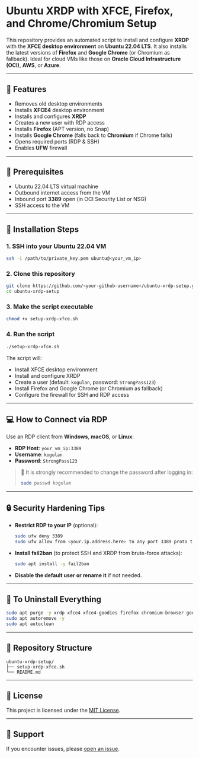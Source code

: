 
# Ubuntu XRDP with XFCE, Firefox, and Chrome/Chromium Setup

This repository provides an automated script to install and configure **XRDP** with the **XFCE desktop environment** on **Ubuntu 22.04 LTS**. It also installs the latest versions of **Firefox** and **Google Chrome** (or Chromium as fallback). Ideal for cloud VMs like those on **Oracle Cloud Infrastructure (OCI)**, **AWS**, or **Azure**.

---

## 🧰 Features

- Removes old desktop environments
- Installs **XFCE4** desktop environment
- Installs and configures **XRDP**
- Creates a new user with RDP access
- Installs **Firefox** (APT version, no Snap)
- Installs **Google Chrome** (falls back to **Chromium** if Chrome fails)
- Opens required ports (RDP & SSH)
- Enables **UFW** firewall

---

## 🚀 Prerequisites

- Ubuntu 22.04 LTS virtual machine
- Outbound internet access from the VM
- Inbound port **3389** open (in OCI Security List or NSG)
- SSH access to the VM

---

## 🔧 Installation Steps

### 1. SSH into your Ubuntu 22.04 VM

```bash
ssh -i /path/to/private_key.pem ubuntu@<your_vm_ip>
```

### 2. Clone this repository

```bash
git clone https://github.com/<your-github-username>/ubuntu-xrdp-setup.git
cd ubuntu-xrdp-setup
```

### 3. Make the script executable

```bash
chmod +x setup-xrdp-xfce.sh
```

### 4. Run the script

```bash
./setup-xrdp-xfce.sh
```

The script will:

- Install XFCE desktop environment
- Install and configure XRDP
- Create a user (default: `kogulan`, password: `StrongPass123`)
- Install Firefox and Google Chrome (or Chromium as fallback)
- Configure the firewall for SSH and RDP access

---

## 💻 How to Connect via RDP

Use an RDP client from **Windows**, **macOS**, or **Linux**:

- **RDP Host**: `your_vm_ip:3389`
- **Username**: `kogulan`
- **Password**: `StrongPass123`

> 🔐 It is strongly recommended to change the password after logging in:
> ```bash
> sudo passwd kogulan
> ```

---

## 🔒 Security Hardening Tips

- **Restrict RDP to your IP** (optional):
  ```bash
  sudo ufw deny 3389
  sudo ufw allow from <your.ip.address.here> to any port 3389 proto tcp
  ```

- **Install fail2ban** (to protect SSH and XRDP from brute-force attacks):
  ```bash
  sudo apt install -y fail2ban
  ```

- **Disable the default user or rename it** if not needed.

---

## 🧹 To Uninstall Everything

```bash
sudo apt purge -y xrdp xfce4 xfce4-goodies firefox chromium-browser google-chrome-stable
sudo apt autoremove -y
sudo apt autoclean
```

---

## 📂 Repository Structure

```
ubuntu-xrdp-setup/
├── setup-xrdp-xfce.sh
└── README.md
```

---

## 📝 License

This project is licensed under the [MIT License](LICENSE).

---

## 🙋 Support

If you encounter issues, please [open an issue](https://github.com/<your-github-username>/ubuntu-xrdp-setup/issues).
